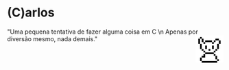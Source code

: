 # (C)arlos

<div>
  
  "Uma pequena tentativa de fazer alguma coisa em C \n Apenas por diversão mesmo, nada demais."
  <img align="right" src="https://github.com/AnotherProgrammerrr/carlos/blob/main/carlos.png?raw=true" />
</div>

